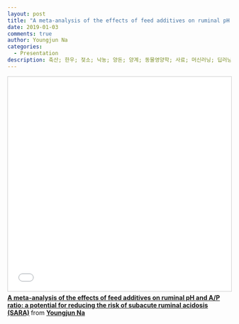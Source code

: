 ```yaml
---
layout: post
title: "A meta-analysis of the effects of feed additives on ruminal pH and A/P ratio: a potential for reducing the risk of subacute ruminal acidosis (SARA)"
date: 2019-01-03
comments: true
author: Youngjun Na
categories:
  - Presentation
description: 축산; 한우; 젖소; 낙농; 양돈; 양계; 동물영양학; 사료; 머신러닝; 딥러닝; 머신러닝; data science; animal science; dairy science; R; machine learning; Shiny; Big data
---
```


<iframe src="//www.slideshare.net/slideshow/embed_code/key/GFq9B1Lh5y2Nyy" width="595" height="485" frameborder="0" marginwidth="0" marginheight="0" scrolling="no" style="border:1px solid #CCC; border-width:1px; margin-bottom:5px; max-width: 100%;" allowfullscreen> </iframe> <div style="margin-bottom:5px"> <strong> <a href="//www.slideshare.net/YoungjunNa/a-metaanalysis-of-the-effects-of-feed-additives-on-ruminal-ph-and-ap-ratio-a-potential-for-reducing-the-risk-of-subacute-ruminal-acidosis-sara" title="A meta-analysis of the effects of feed additives on ruminal pH and A/P ratio: a potential for reducing the risk of subacute ruminal acidosis (SARA)" target="_blank">A meta-analysis of the effects of feed additives on ruminal pH and A/P ratio: a potential for reducing the risk of subacute ruminal acidosis (SARA)</a> </strong> from <strong><a href="https://www.slideshare.net/YoungjunNa" target="_blank">Youngjun Na</a></strong> </div>
